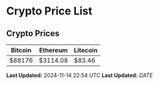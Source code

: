 # Crypto Price List

## Crypto Prices
| Bitcoin | Ethereum | Litecoin |
| ------- | -------- | -------- |
| $88176 | $3114.08 | $83.46 |
**Last Updated:** 2024-11-14 22:54 UTC
**Last Updated:** $DATE$
